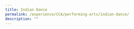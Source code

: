 ```yaml
---
title: Indian Dance
permalink: /experience/CCA/performing-arts/indian-dance/
description: ""
---
```

